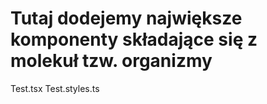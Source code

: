 # Tutaj dodejemy największe komponenty składające się z molekuł tzw. organizmy

Test.tsx
Test.styles.ts